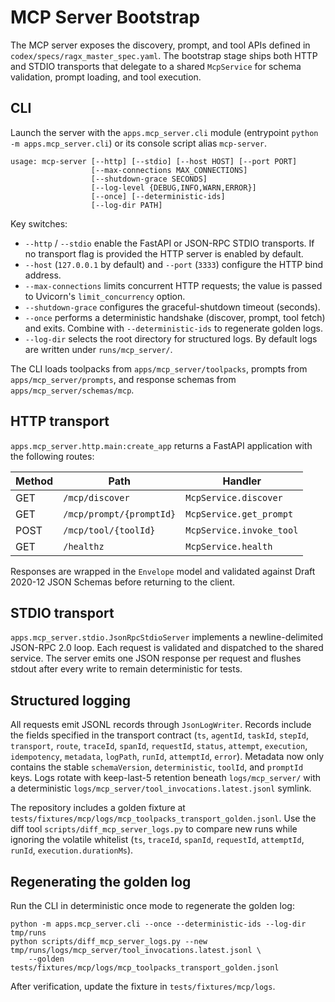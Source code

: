 # MCP Server Bootstrap

The MCP server exposes the discovery, prompt, and tool APIs defined in
`codex/specs/ragx_master_spec.yaml`. The bootstrap stage ships both HTTP and
STDIO transports that delegate to a shared `McpService` for schema validation,
prompt loading, and tool execution.

## CLI

Launch the server with the `apps.mcp_server.cli` module (entrypoint
`python -m apps.mcp_server.cli`) or its console script alias `mcp-server`.

```
usage: mcp-server [--http] [--stdio] [--host HOST] [--port PORT]
                  [--max-connections MAX_CONNECTIONS]
                  [--shutdown-grace SECONDS]
                  [--log-level {DEBUG,INFO,WARN,ERROR}]
                  [--once] [--deterministic-ids]
                  [--log-dir PATH]
```

Key switches:

- `--http` / `--stdio` enable the FastAPI or JSON-RPC STDIO transports. If no
  transport flag is provided the HTTP server is enabled by default.
- `--host` (`127.0.0.1` by default) and `--port` (`3333`) configure the HTTP
  bind address.
- `--max-connections` limits concurrent HTTP requests; the value is passed to
  Uvicorn's `limit_concurrency` option.
- `--shutdown-grace` configures the graceful-shutdown timeout (seconds).
- `--once` performs a deterministic handshake (discover, prompt, tool fetch)
  and exits. Combine with `--deterministic-ids` to regenerate golden logs.
- `--log-dir` selects the root directory for structured logs. By default logs
  are written under `runs/mcp_server/`.

The CLI loads toolpacks from `apps/mcp_server/toolpacks`, prompts from
`apps/mcp_server/prompts`, and response schemas from
`apps/mcp_server/schemas/mcp`.

## HTTP transport

`apps.mcp_server.http.main:create_app` returns a FastAPI application with the
following routes:

| Method | Path                      | Handler                 |
| ------ | ------------------------- | ----------------------- |
| GET    | `/mcp/discover`           | `McpService.discover`   |
| GET    | `/mcp/prompt/{promptId}`  | `McpService.get_prompt` |
| POST   | `/mcp/tool/{toolId}`      | `McpService.invoke_tool`|
| GET    | `/healthz`                | `McpService.health`     |

Responses are wrapped in the `Envelope` model and validated against Draft
2020-12 JSON Schemas before returning to the client.

## STDIO transport

`apps.mcp_server.stdio.JsonRpcStdioServer` implements a newline-delimited
JSON-RPC 2.0 loop. Each request is validated and dispatched to the shared
service. The server emits one JSON response per request and flushes stdout
after every write to remain deterministic for tests.

## Structured logging

All requests emit JSONL records through `JsonLogWriter`. Records include the
fields specified in the transport contract (`ts`, `agentId`, `taskId`,
`stepId`, `transport`, `route`, `traceId`, `spanId`, `requestId`, `status`,
`attempt`, `execution`, `idempotency`, `metadata`, `logPath`, `runId`,
`attemptId`, `error`). Metadata now only contains the stable
`schemaVersion`, `deterministic`, `toolId`, and `promptId` keys. Logs rotate
with keep-last-5 retention beneath `logs/mcp_server/` with a deterministic
`logs/mcp_server/tool_invocations.latest.jsonl` symlink.

The repository includes a golden fixture at
`tests/fixtures/mcp/logs/mcp_toolpacks_transport_golden.jsonl`. Use the diff
tool `scripts/diff_mcp_server_logs.py` to compare new runs while ignoring the
volatile whitelist (`ts`, `traceId`, `spanId`, `requestId`, `attemptId`,
`runId`, `execution.durationMs`).

## Regenerating the golden log

Run the CLI in deterministic once mode to regenerate the golden log:

```
python -m apps.mcp_server.cli --once --deterministic-ids --log-dir tmp/runs
python scripts/diff_mcp_server_logs.py --new tmp/runs/logs/mcp_server/tool_invocations.latest.jsonl \
    --golden tests/fixtures/mcp/logs/mcp_toolpacks_transport_golden.jsonl
```

After verification, update the fixture in `tests/fixtures/mcp/logs`.
